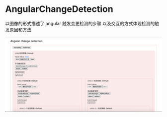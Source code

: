 # AngularChangeDetection

以图像的形式描述了 angular 触发变更检测的步骤
以及交互的方式体现检测的触发原因和方法

![image](https://github.com/HuangChuFeng/angular-change-detection/blob/master/src/assets/job-screen.png)